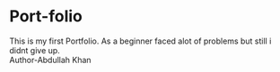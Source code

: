 # Port-folio
This is my first Portfolio. As a beginner faced alot of problems but still i didnt give up.
<br>
Author-Abdullah Khan
